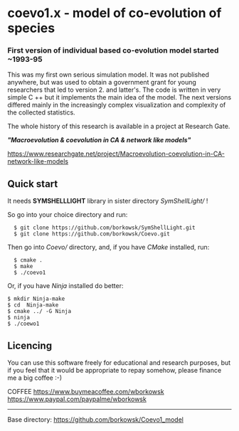 # coevo1.x - model of co-evolution of species

### First version of individual based co-evolution model started ~1993-95

This was my first own serious simulation model. It was not published anywhere, 
but was used to obtain a government grant for young researchers that led to version 2. 
and latter's.
The code is written in very simple C ++ but it implements the main idea of the model. 
The next versions differed mainly in the increasingly complex visualization and 
complexity of the collected statistics.

The whole history of this research is available in a project at Research Gate.

___"Macroevolution & coevolution in CA & network like models"___

https://www.researchgate.net/project/Macroevolution-coevolution-in-CA-network-like-models

## Quick start

It needs __SYMSHELLLIGHT__ library in sister directory _SymShellLight/_ !

So go into your choice directory and run:

```console
  $ git clone https://github.com/borkowsk/SymShellLight.git
  $ git clone https://github.com/borkowsk/Coevo.git
```

Then go into _Coevo/_ directory, and, if you have *CMake* installed, run:

```console
  $ cmake .
  $ make
  $ ./coevo1
```
Or, if you have *Ninja* installed do better:

```console
$ mkdir Ninja-make
$ cd  Ninja-make
$ cmake ../ -G Ninja
$ ninja
$ ./coewo1
```

## Licencing

You can use this software freely for educational and research purposes, 
but if you feel that it would be appropriate to repay somehow, please 
finance me a big coffee :-)

COFFEE 
https://www.buymeacoffee.com/wborkowsk 
https://www.paypal.com/paypalme/wborkowsk

--------------------------------------------------------
Base directory: https://github.com/borkowsk/Coevo1_model